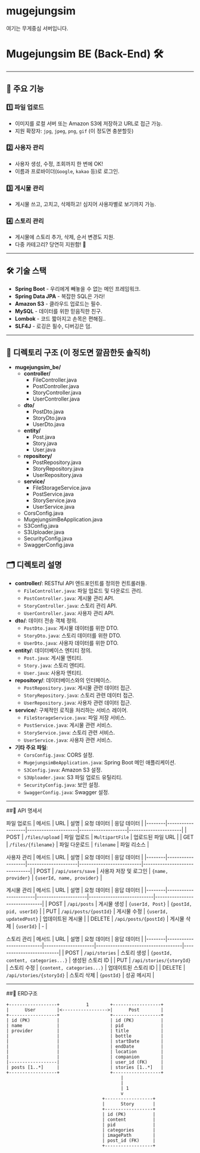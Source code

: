 # mugejungsim
여기는 무게중심 서버입니다.


# **Mugejungsim BE (Back-End)** 🛠️



---

## 🚀 주요 기능

### 1️⃣ **파일 업로드**
- 이미지를 로컬 서버 또는 Amazon S3에 저장하고 URL로 접근 가능.
- 지원 확장자: `jpg`, `jpeg`, `png`, `gif` (이 정도면 충분할듯)

### 2️⃣ **사용자 관리**
- 사용자 생성, 수정, 조회까지 한 번에 OK!
- 이름과 프로바이더(`Google`, `kakao` 등)로 로그인.

### 3️⃣ **게시물 관리**
- 게시물 쓰고, 고치고, 삭제하고! 심지어 사용자별로 보기까지 가능.

### 4️⃣ **스토리 관리**
- 게시물에 스토리 추가, 삭제, 순서 변경도 지원.
- 다중 카테고리? 당연히 지원함! 🎯

---

## 🛠️ 기술 스택

- **Spring Boot** - 우리에게 빼놓을 수 없는 메인 프레임워크.
- **Spring Data JPA** - 복잡한 SQL은 가라!
- **Amazon S3** - 클라우드 업로드는 필수.
- **MySQL** - 데이터를 위한 믿음직한 친구.
- **Lombok** - 코드 짧아지고 손목은 편해짐..
- **SLF4J** - 로깅은 필수, 디버깅은 덤.

---
## 📂 디렉토리 구조 (이 정도면 깔끔한듯 솔직히)

- **mugejungsim_be/**
    - **controller/**
        - FileController.java
        - PostController.java
        - StoryController.java
        - UserController.java
    - **dto/**
        - PostDto.java
        - StoryDto.java
        - UserDto.java
    - **entity/**
        - Post.java
        - Story.java
        - User.java
    - **repository/**
        - PostRepository.java
        - StoryRepository.java
        - UserRepository.java
    - **service/**
        - FileStorageService.java
        - PostService.java
        - StoryService.java
        - UserService.java
    - CorsConfig.java
    - MugejungsimBeApplication.java
    - S3Config.java
    - S3Uploader.java
    - SecurityConfig.java
    - SwaggerConfig.java


## 🗂️ 디렉토리 설명
- **controller/**: RESTful API 엔드포인트를 정의한 컨트롤러들.
    - `FileController.java`: 파일 업로드 및 다운로드 관리.
    - `PostController.java`: 게시물 관리 API.
    - `StoryController.java`: 스토리 관리 API.
    - `UserController.java`: 사용자 관리 API.
- **dto/**: 데이터 전송 객체 정의.
    - `PostDto.java`: 게시물 데이터를 위한 DTO.
    - `StoryDto.java`: 스토리 데이터를 위한 DTO.
    - `UserDto.java`: 사용자 데이터를 위한 DTO.
- **entity/**: 데이터베이스 엔티티 정의.
    - `Post.java`: 게시물 엔티티.
    - `Story.java`: 스토리 엔티티.
    - `User.java`: 사용자 엔티티.
- **repository/**: 데이터베이스와의 인터페이스.
    - `PostRepository.java`: 게시물 관련 데이터 접근.
    - `StoryRepository.java`: 스토리 관련 데이터 접근.
    - `UserRepository.java`: 사용자 관련 데이터 접근.
- **service/**: 구체적인 로직을 처리하는 서비스 레이어.
    - `FileStorageService.java`: 파일 저장 서비스.
    - `PostService.java`: 게시물 관련 서비스.
    - `StoryService.java`: 스토리 관련 서비스.
    - `UserService.java`: 사용자 관련 서비스.
- **기타 주요 파일**:
    - `CorsConfig.java`: CORS 설정.
    - `MugejungsimBeApplication.java`: Spring Boot 메인 애플리케이션.
    - `S3Config.java`: Amazon S3 설정.
    - `S3Uploader.java`: S3 파일 업로드 유틸리티.
    - `SecurityConfig.java`: 보안 설정.
    - `SwaggerConfig.java`: Swagger 설정.
---
##📑 API 명세서

파일 업로드
| 메서드 | URL               | 설명                | 요청 데이터        | 응답 데이터          |
|--------|-------------------|---------------------|--------------------|----------------------|
| POST   | `/files/upload`   | 파일 업로드         | `MultipartFile`    | 업로드된 파일 URL    |
| GET    | `/files/{filename}` | 파일 다운로드      | `filename`         | 파일 리소스          |


사용자 관리
| 메서드 | URL               | 설명                | 요청 데이터              | 응답 데이터                   |
|--------|-------------------|---------------------|--------------------------|-------------------------------|
| POST   | `/api/users/save` | 사용자 저장 및 로그인 | `{name, provider}`       | `{userId, name, provider}`    |



게시물 관리
| 메서드 | URL                   | 설명                | 요청 데이터               | 응답 데이터                   |
|--------|-----------------------|---------------------|---------------------------|-------------------------------|
| POST   | `/api/posts`          | 게시물 생성         | `{userId, Post}`          | `{postId, pid, userId}`       |
| PUT    | `/api/posts/{postId}` | 게시물 수정         | `{userId, updatedPost}`   | 업데이트된 게시물              |
| DELETE | `/api/posts/{postId}` | 게시물 삭제         | `{userId}`                | -                             |



스토리 관리
| 메서드 | URL                      | 설명                | 요청 데이터                        | 응답 데이터               |
|--------|--------------------------|---------------------|------------------------------------|--------------------------|
| POST   | `/api/stories`           | 스토리 생성         | `{postId, content, categories...}` | 생성된 스토리 ID          |
| PUT    | `/api/stories/{storyId}` | 스토리 수정         | `{content, categories...}`         | 업데이트된 스토리 ID      |
| DELETE | `/api/stories/{storyId}` | 스토리 삭제         | `{postId}`                         | 성공 메시지               |

---

##📑 ERD구조


```plaintext
+------------------+          1        +------------------+
|      User        |<----------------->|      Post        |
+------------------+                   +------------------+
| id (PK)          |                   | id (PK)          |
| name             |                   | pid              |
| provider         |                   | title            |
|                  |                   | bottle           |
|                  |                   | startDate        |
|                  |                   | endDate          |
|                  |                   | location         |
|                  |                   | companion        |
|------------------|                   | user_id (FK)     |
| posts [1..*]     |                   | stories [1..*]   |
+------------------+                   +------------------+
                                           |
                                           |
                                           | 1
                                           v
                                    +------------------+
                                    |      Story       |
                                    +------------------+
                                    | id (PK)          |
                                    | content          |
                                    | pid              |
                                    | categories       |
                                    | imagePath        |
                                    | post_id (FK)     |
                                    +------------------+

